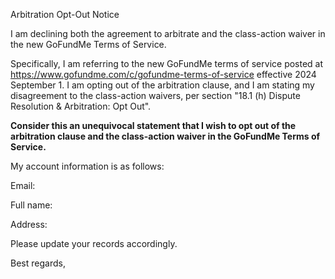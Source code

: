 Arbitration Opt-Out Notice

I am declining both the agreement to arbitrate and the class-action waiver in the new GoFundMe Terms of Service.

Specifically, I am referring to the new GoFundMe terms of service posted at https://www.gofundme.com/c/gofundme-terms-of-service effective 2024 September 1. I am opting out of the arbitration clause, and I am stating my disagreement to the class-action waivers, per section "18.1 (h) Dispute Resolution & Arbitration: Opt Out".

**Consider this an unequivocal statement that I wish to opt out of the arbitration clause and the class-action waiver in the GoFundMe Terms of Service.**

My account information is as follows:

Email:

Full name:

Address:

Please update your records accordingly.

Best regards,
